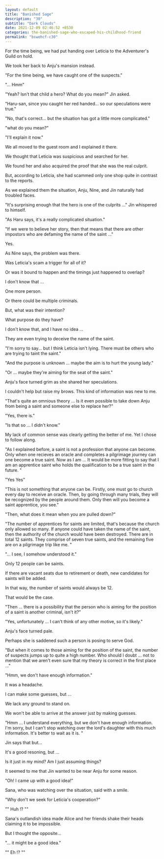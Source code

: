 ```yaml
---
layout: default
title: "Banished Sage"
description: "30"
subtitle: "Dark Clouds"
date: 2021-12-09 02:46:52 +0530
categories: the-banished-sage-who-escaped-his-childhood-friend
permalink: "bswehcf-c30"
---
```




For the time being, we had put handing over Leticia to the Adventurer's Guild on hold.

We took her back to Anju's mansion instead. 

"For the time being, we have caught one of the suspects."

"... Hmm"

"Yeah? Isn't that child a hero? What do you mean?" Jin asked.

"Haru-san, since you caught her red handed... so our speculations were true."

"No, that's correct... but the situation has got a little more complicated."

"what do you mean?" 

"I'll explain it now." 

We all moved to the guest room and I explained it there. 

We thought that Leticia was suspicious and searched for her.

We found her and also acquired the proof that she was the real culprit.

But, according to Leticia, she had scammed only one shop quite in contrast to the reports. 

As we explained them the situation, Anju, Nine, and Jin naturally had troubled faces. 

"It's surprising enough that the hero is one of the culprits ..." Jin whispered to himself.

"As Haru says, it's a really complicated situation."

"If we were to believe her story, then that means that there are other impostors who are defaming the name of the saint ..." 

Yes.

As Nine says, the problem was there. 

Was Leticia's scam a trigger for all of it?

Or was it bound to happen and the timings just happened to overlap?

I don't know that ... 

One more person.

Or there could be multiple criminals. 

But, what was their intention?

What purpose do they have?

I don't know that, and I have no idea ...

They are even trying to deceive the name of the saint.

"I'm sorry to say... but I think Leticia isn't lying. There must be others who are trying to taint the saint."

"And the purpose is unknown ... maybe the aim is to hurt the young lady."

"Or ... maybe they're aiming for the seat of the saint." 

Anju's face turned grim as she shared her speculations.

I couldn't help but raise my brows. This kind of information was new to me. 

"That's quite an omnious theory ... Is it even possible to take down Anju from being a saint and someone else to replace her?"

"Yes, there is."

"Is that so ... I didn't know."

My lack of common sense was clearly getting the better of me. Yet I chose to follow along.

"As I explained before, a saint is not a profession that anyone can become. Only when one recieves an oracle and completes a pilgrimage journey can one become a true saint. Now as I am ... It would be more fitting to say that I am an apprentice saint who holds the qualification to be a true saint in the future. "

"Yes Yes"

"This is not something that anyone can be. Firstly, one must go to church every day to receive an oracle. Then, by going through many trials, they will be recognized by the people around them. Only then will you become a saint apprentice, you see."

"Then, what does it mean when you are pulled down?"

"The number of apprentices for saints are limited, that's because the church only allowed so many. If anyone could have taken the name of the saint, then the authority of the church would have been destroyed. There are in total 12 saints. They comprise of seven true saints, and the remaining five are on a pilgrimage trip like me. "

"... I see, I somehow understood it." 

Only 12 people can be saints.

If there are vacant seats due to retirement or death, new candidates for saints will be added.

In that way, the number of saints would always be 12.

That would be the case. 

"Then ... there is a possibility that the person who is aiming for the position of a saint is another criminal, isn't it?"

"Yes, unfortunately ... I can't think of any other motive, so it's likely."

Anju's face turned pale. 

Perhaps she is saddened such a person is posing to serve God.

"But when it comes to those aiming for the position of the saint, the number of suspects jumps up to quite a high number. Who should I doubt ... not to mention that we aren't even sure that my theory is correct in the first place ..."

"Hmm, we don't have enough information." 

It was a headache. 

I can make some guesses, but ...

We lack any ground to stand on.

We won't be able to arrive at the answer just by making guesses. 

"Hmm ... I understand everything, but we don't have enough information. I'm sorry, but I can't stop watching over the lord's daughter with this much information. It's better to wait as it is. " 

Jin says that but...

It's a good resoning, but ... 

Is it just in my mind? Am I just assuming things?

It seemed to me that Jin wanted to be near Anju for some reason. 

"Oh! I came up with a good idea!" 

Sana, who was watching over the situation, said with a smile. 

"Why don't we seek for Leticia's cooperation?"

"" Huh !? "" 

Sana's outlandish idea made Alice and her friends shake their heads claiming it to be impossible.

But I thought the opposite... 

"... it might be a good idea."

"" Eh !? ""